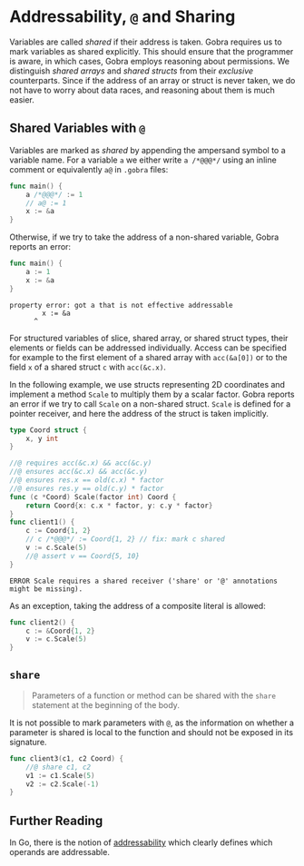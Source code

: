 # Addressability, `@` and Sharing

Variables are called _shared_ if their address is taken.
Gobra requires us to mark variables as shared explicitly.
This should ensure that the programmer is aware, in which cases, Gobra employs reasoning about permissions.
We distinguish _shared arrays_ and _shared structs_ from their _exclusive_ counterparts.
Since if the address of an array or struct is never taken, we do not have to worry about data races, and reasoning about them is much easier.


## Shared Variables with `@`

Variables are marked as _shared_ by appending the ampersand symbol to a variable name.
For a variable `a` we either write `a /*@@@*/` using an inline comment or equivalently `a@` in `.gobra` files:
``` go
func main() {
	a /*@@@*/ := 1
	// a@ := 1
    x := &a
}
```

Otherwise, if we try to take the address of a non-shared variable, Gobra reports an error:
``` go
func main() {
	a := 1
    x := &a
}
```
``` text
property error: got a that is not effective addressable
        x := &a
      ^
```

For structured variables of slice, shared array, or shared struct types, their elements or fields can be addressed individually.
Access can be specified for example to the first element of a shared array with `acc(&a[0])` or to the field `x` of a shared struct `c` with `acc(&c.x)`.

In the following example, we use structs representing 2D coordinates and implement a method `Scale` to multiply them by a scalar factor.
Gobra reports an error if we try to call `Scale` on a non-shared struct.
`Scale` is defined for a pointer receiver, and here the address of the struct is taken implicitly.

``` go
type Coord struct {
	x, y int
}

//@ requires acc(&c.x) && acc(&c.y)
//@ ensures acc(&c.x) && acc(&c.y)
//@ ensures res.x == old(c.x) * factor
//@ ensures res.y == old(c.y) * factor
func (c *Coord) Scale(factor int) Coord {
	return Coord{x: c.x * factor, y: c.y * factor}
}
func client1() {
	c := Coord{1, 2}
	// c /*@@@*/ := Coord{1, 2} // fix: mark c shared
	v := c.Scale(5)
	//@ assert v == Coord{5, 10}
}
```
``` text
ERROR Scale requires a shared receiver ('share' or '@' annotations might be missing).
```

As an exception, taking the address of a composite literal is allowed:
``` go
func client2() {
	c := &Coord{1, 2}
	v := c.Scale(5)
}
```

## `share`

> Parameters of a function or method can be shared with the `share` statement at the beginning of the body.

It is not possible to mark parameters with `@`, as the information on whether a parameter is shared is local to the function and should not be exposed in its signature.

``` go
func client3(c1, c2 Coord) {
	//@ share c1, c2
	v1 := c1.Scale(5)
	v2 := c2.Scale(-1)
}
```

## Further Reading
In Go, there is the notion of [addressability](https://go.dev/ref/spec#Address_operators) which clearly defines which operands are addressable.

